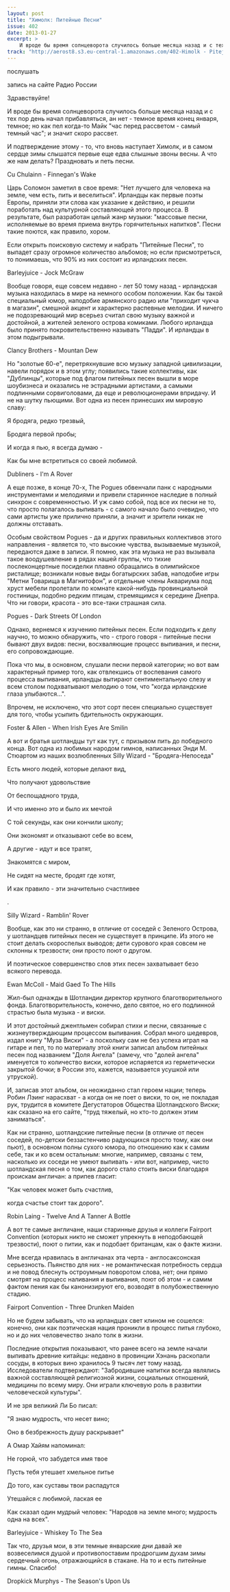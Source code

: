 ```yaml
---
layout: post
title: "Химолк: Питейные Песни"
issue: 402
date: 2013-01-27
excerpt: >
    И вроде бы время солнцеворота случилось больше месяца назад и с тех пор день начал прибавляться, ан нет - темное время конец января, темное; но как пел когда-то Майк "час перед рассветом - самый темный час"; и значит скоро рассвет.
track: "http://aerost8.s3.eu-central-1.amazonaws.com/402-Himolk - Pitejnye Pesni.mp3"
---
```


послушать

запись на сайте Радио России

Здравствуйте!

И вроде бы время солнцеворота случилось больше месяца назад и с тех пор день начал прибавляться, ан нет - темное время конец января, темное; но как пел когда-то Майк "час перед рассветом - самый темный час"; и значит скоро рассвет.

И подтверждение этому - то, что вновь наступает Химолк, и в самом сердце зимы слышатся первые еще едва слышные звоны весны. А что же нам делать? Праздновать и петь песни.

Cu Chulainn - Finnegan's Wake

Царь Соломон заметил в свое время: "Нет лучшего для человека на земле, чем есть, пить и веселиться". Ирландцы как первые поэты Европы, приняли эти слова как указание к действию, и решили поработать над культурной составляющей этого процесса. В результате, был разработан целый жанр музыки: "массовые песни, исполняемые во время приема внутрь горячительных напитков". Песни такие поются, как правило, хором.

Если открыть поисковую систему и набрать "Питейные Песни", то выпадет сразу огромное количество альбомов; но если присмотреться, то понимаешь, что 90% из них состоит из ирландских песен.

Barleyjuice - Jock McGraw

Вообще говоря, еще совсем недавно - лет 50 тому назад - ирландская музыка находилась в мире на немного особом положении. Как бы такой специальный юмор, наподобие армянского радио или "приходит чукча в магазин", смешной акцент и характерно распевные мелодии. И ничего не подозревающий мир всерьез считал свою музыку важной и достойной, а жителей зеленого острова комиками. Любого ирландца было принято покровительственно называть "Падди". И ирландцы в этом подыгрывали.

Clancy Brothers - Mountan Dew

Но "золотые 60-е", перетряхнувшие всю музыку западной цивилизации, навели порядок и в этом углу; появились такие коллективы, как "Дублинцы", которые под флагом питейных песен вышли в море шоубизнеса и оказались не эстрадными артистами, а самыми подлинными сорвиголовами, да еще и революционерами впридачу. И не на шутку пьющими. Вот одна из песен принесших им мировую славу:

Я бродяга, редко трезвый,

Бродяга первой пробы;

И когда я пью, я всегда думаю -

Как бы мне встретиться со своей любимой.

Dubliners - I'm A Rover

А еще позже, в конце 70-х, The Pogues обвенчали панк с народными инструментами и мелодиями и привели старинное наследие в полный синхрон с современностью. И уж само собой, под все их песни не то, что просто полагалось выпивать - с самого начало было очевидно, что сами артисты уже прилично приняли, а значит и зрители никак не должны отставать.

Особым свойством Pogues - да и других правильных коллективов этого направления - является то, что высокие чувства, вызываемые музыкой, передаются даже в записи. Я помню, как эта музыка не раз вызывала такое воодушевление в рядах нашей группы, что тихие послеконцертные посиделки плавно обращались в олимпийское ристалище; возникали новые виды богатырских забав, наподобие игры "Метни Товарища в Магнитофон", и отдельные члены Аквариума под хруст мебели пролетали по комнате какой-нибудь провинциальной гостиницы, подобно редким птицам, стремящимся к середине Днепра. Что ни говори, красота - это все-таки страшная сила.

Pogues - Dark Streets Of London

Однако, вернемся к изучению питейных песен. Если подходить к делу научно, то можно обнаружить, что - строго говоря - питейные песни бывают двух видов: песни, восхваляющие процесс выпивания, и песни, его сопровождающие.

Пока что мы, в основном, слушали песни первой категории; но вот вам характерный пример того, как отвлекшись от воспевания самого процесса выпивания, ирландцы вытирают сентиментальную слезу и всем столом подхватывают мелодию о том, что "когда ирландские глаза улыбаются...".

Впрочем, не исключено, что этот сорт песен специально существует для того, чтобы усыпить бдительность окружающих.

Foster & Allen - When Irish Eyes Are Smilin

А вот и братья шотландцы тут как тут, с призывом пить до победного конца. Вот одна из любимых народом гимнов, написанных Энди М. Стюартом из наших возлюбленных Silly Wizard - "Бродяга-Непоседа"

Есть много людей, которые делают вид,

Что получают удовольствие

От беспощадного труда,

И что именно это и было их мечтой

С той секунды, как они кончили школу;

Они экономят и отказывают себе во всем,

А другие - идут и все тратят,

Знакомятся с миром,

Не сидят на месте, бродят где хотят,

И как правило - эти значительно счастливее

.

Silly Wizard - Ramblin' Rover

Вообще, как это ни странно, в отличие от соседей с Зеленого Острова, у шотландцев питейных песен не существует в принципе. Из этого не стоит делать скороспелых выводов; дети сурового края совсем не склонны к трезвости; они просто поют о другом.

И поэтическое совершенство слов этих песен захватывает безо всякого перевода.

Ewan McColl - Maid Gaed To The Hills

Жил-был однажды в Шотландии директор крупного благотворительного фонда. Благотворительность, конечно, дело святое, но его подлинной страстью была музыка - и виски.

И этот достойный джентльмен собирал стихи и песни, связанные с жизнеутверждающим процессом выпивания. Собрал много шедевров, издал книгу "Муза Виски" - а поскольку сам не без успеха играл на гитаре и пел, то по материалу этой книги записал альбом питейных песен под названием "Доля Ангела" (замечу, что "долей ангела" именуется то количество виски, которое испаряется из герметически закрытой бочки; в России это, кажется, называется усушкой или утруской).

И, записав этот альбом, он неожиданно стал героем нации; теперь Робин Лэинг нарасхват - а когда он не поет о виски, то он, не покладая рук, трудится в комитете Дегустаторов Общества Шотландского Виски; как сказано на его сайте, "труд тяжелый, но кто-то должен этим заниматься".

Как ни странно, шотландские питейные песни (в отличие от песен соседей, по-детски беззастенчиво радующихся просто тому, как они пьют), в основном полны сухого юмора, по отношению как к самим себе, так и ко всем остальным: многие, например, связаны с тем, насколько их соседи не умеют выпивать - или вот, например, чисто шотландская песня о том, как дорого стало стоить виски благодаря проискам англичан: а припев гласит:

"Как человек может быть счастлив,

когда счастье стоит так дорого".

Robin Laing - Twelve And A Tanner A Bottle

А вот те самые англичане, наши старинные друзья и коллеги Fairport Convention (которых никто не сможет упрекнуть в неподобающей трезвости), поют о питии, как и подобает британцам, как о факте жизни.

Мне всегда нравилась в англичанах эта черта - англосаксонская серьезность. Пьянство для них - не романтическая потребность сердца и не повод блеснуть остроумным поворотом слова, нет; они прямо смотрят на процесс наливания и выпивания, поют об этом - и самим фактом пения как бы канонизируют его, возводят в полубожественную стадию.

Fairport Convention - Three Drunken Maiden

Но не будем забывать, что на ирландцах свет клином не сошелся: конечно, они как поэтическая нация проникли в процесс питья глубоко, но и до них человечество знало толк в жизни.

Последние открытия показывают, что ранее всего на земле начали выпивать древние китайцы: недавно в провинции Хэнань раскопали сосуды, в которых вино хранилось 9 тысяч лет тому назад. Исследователи подтверждают: "Забродившие напитки всегда являлись важной составляющей религиозной жизни, социальных отношений, медицины по всему миру. Они играли ключевую роль в развитии человеческой культуры".

И не зря великий Ли Бо писал:

"Я знаю мудрость, что несет вино;

Оно в безбрежность душу раскрывает"

А Омар Хайям напоминал:

Не горюй, что забудется имя твое

Пусть тебя утешает хмельное питье

До того, как суставы твои распадутся

Утешайся с любимой, лаская ее

Как сказал один мудрый человек: "Народов на земле много; мудрость одна на всех".

Barleyjuice - Whiskey To The Sea

Так что, друзья мои, в эти темные январские дни давай же возвеселимся душой и противопоставим продрогшим духам зимы сердечный огонь, отражающийся в стакане. На то и есть питейные гимны. Спасибо!

Dropkick Murphys - The Season's Upon Us
